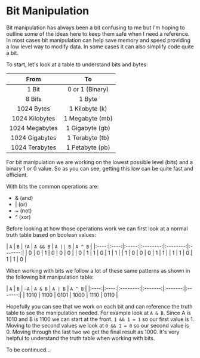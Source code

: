 # Bit Manipulation

Bit manipulation has always been a bit confusing to me but I'm hoping to
outline some of the ideas here to keep them safe when I need a reference. In
most cases bit manipulation can help save memory and speed providing a low
level way to modify data. In some cases it can also simplify code quite a bit.

To start, let's look at a table to understand bits and bytes:

| From            | To              |
|:---------------:|:---------------:|
| 1 Bit           | 0 or 1 (Binary) |
| 8 Bits          | 1 Byte          |
| 1024 Bytes      | 1 Kilobyte (k)  |
| 1024 Kilobytes  | 1 Megabyte (mb) |
| 1024 Megabytes  | 1 Gigabyte (gb) |
| 1024 Gigabytes  | 1 Terabyte (tb) |
| 1024 Terabytes  | 1 Petabyte (pb) |

For bit manipulation we are working on the lowest possible level (bits) and a
binary 1 or 0 value. So as you can see, getting this low can be quite fast and
efficient.

With bits the common operations are:

- & (and)
- | (or)
- ~ (not)
- ^ (xor)

Before looking at how those operations work we can first look at a normal truth
table based on boolean values:

| `A`  | `B`  | `!A`  | `A && B` | `A || B` | `A ^ B` |
|:----:|:----:|:-----:|:--------:|:--------:|:-------:|
| 0    | 0    |	1     |	0        | 0        |	0       |
| 0    | 1    |	1     |	0        | 1        |	1       |
| 1    | 0    |	0     |	0        | 1        |	1       |
| 1    | 1    |	0     |	1        | 1        |	0       |

When working with bits we follow a lot of these same patterns as shown in the
following bit manipulation table:

| `A`  | `B`  | `~A`     | `A & B` | `A | B` | `A ^ B` |
|:----:|:----:|:--------:|:-------:|:-------:|:-------:|
| 1010 | 1100 |	0101     | 1000    | 1110    | 0110    |

Hopefully you can see that we work on each bit and can reference the truth
table to see the manipulation needed. For example look at `A & B`. Since A is
1010 and B is 1100 we can start at the front. `1 && 1 = 1` so our first value
is 1. Moving to the second values we look at `0 && 1 = 0` so our second value
is 0. Moving through the last two we get the final result as 1000. It's very
helpful to understand the truth table when working with bits.

To be continued...
